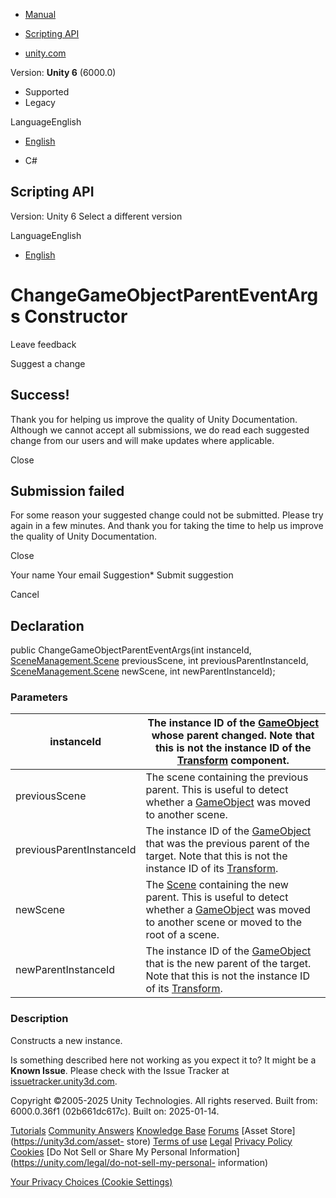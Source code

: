 [ ]()

  * [Manual](../Manual/index.html)
  * [Scripting API](../ScriptReference/index.html)

  * [unity.com](https://unity.com/)

Version: **Unity 6** (6000.0)

  * Supported
  * Legacy

LanguageEnglish

  * [English]()

  * C#

[ ](https://docs.unity3d.com)

## Scripting API

Version: Unity 6 Select a different version

LanguageEnglish

  * [English]()

# ChangeGameObjectParentEventArgs Constructor

Leave feedback

Suggest a change

## Success!

Thank you for helping us improve the quality of Unity Documentation. Although
we cannot accept all submissions, we do read each suggested change from our
users and will make updates where applicable.

Close

## Submission failed

For some reason your suggested change could not be submitted. Please <a>try
again</a> in a few minutes. And thank you for taking the time to help us
improve the quality of Unity Documentation.

Close

Your name Your email Suggestion* Submit suggestion

Cancel

[ ]()

## Declaration

public ChangeGameObjectParentEventArgs(int instanceId,
[SceneManagement.Scene](SceneManagement.Scene.html) previousScene, int
previousParentInstanceId, [SceneManagement.Scene](SceneManagement.Scene.html)
newScene, int newParentInstanceId);

### Parameters

instanceId | The instance ID of the [GameObject](GameObject.html) whose parent changed. Note that this is not the instance ID of the [Transform](Transform.html) component.  
---|---  
previousScene | The scene containing the previous parent. This is useful to detect whether a [GameObject](GameObject.html) was moved to another scene.  
previousParentInstanceId | The instance ID of the [GameObject](GameObject.html) that was the previous parent of the target. Note that this is not the instance ID of its [Transform](Transform.html).  
newScene | The [Scene](SceneManagement.Scene.html) containing the new parent. This is useful to detect whether a [GameObject](GameObject.html) was moved to another scene or moved to the root of a scene.  
newParentInstanceId | The instance ID of the [GameObject](GameObject.html) that is the new parent of the target. Note that this is not the instance ID of its [Transform](Transform.html).  
  
### Description

Constructs a new instance.

Is something described here not working as you expect it to? It might be a
**Known Issue**. Please check with the Issue Tracker at
[issuetracker.unity3d.com](https://issuetracker.unity3d.com).

Copyright ©2005-2025 Unity Technologies. All rights reserved. Built from:
6000.0.36f1 (02b661dc617c). Built on: 2025-01-14.

[Tutorials](https://unity3d.com/learn) [Community
Answers](https://answers.unity3d.com) [Knowledge
Base](https://support.unity3d.com/hc/en-us)
[Forums](https://forum.unity3d.com) [Asset Store](https://unity3d.com/asset-
store) [Terms of use](https://docs.unity3d.com/Manual/TermsOfUse.html)
[Legal](https://unity.com/legal) [Privacy
Policy](https://unity.com/legal/privacy-policy)
[Cookies](https://unity.com/legal/cookie-policy) [Do Not Sell or Share My
Personal Information](https://unity.com/legal/do-not-sell-my-personal-
information)

[Your Privacy Choices (Cookie Settings)](javascript:void\(0\);)


